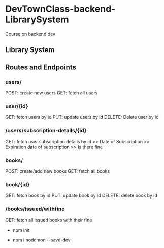# DevTownClass-backend-LibrarySystem
Course on backend dev

## Library System

## Routes and Endpoints

### users/
POST: create new users
GET: fetch all users

### user/{id}
GET: fetch users by id
PUT: update users by id
DELETE: Delete user by id

### /users/subscription-details/{id}
GET: fetch user subscription details by id
        >> Date of Subscription
        >> Expiration date of subscription
        >> Is there fine

### books/
POST: create/add new books
GET: fetch all books

### book/{id}
GET: fetch book by id
PUT: update book by id
DELETE: delete book by id

### /books/issued/withfine
GET: fetch all issued books with their fine


- npm init 

- npm i nodemon --save-dev